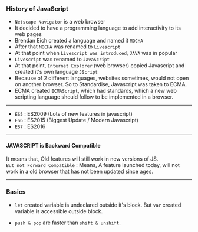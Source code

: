 
### History of JavaScript  

- `Netscape Navigator` is a web browser
- It decided to have a programming language to add interactivity to its web pages
- Brendan Eich created a language and  named it `MOCHA`
- After that `MOCHA` was renamed to `Livescript`
- At that point when `Livescript was introduced`, `JAVA` was in popular
- `Livescript` was renamed to `JavaScript`
- At that point, `Internet Explorer` (web browser) copied Javascript and created it's own language `JScript`
- Because of 2 different languages, websites sometimes, would not open on another browser. So to Standardise, Javascript was taken to ECMA.
- ECMA created `ECMAScript`, which had standards, which a new web scripting language should follow to be implemented in a browser.

---

- `ES5` : ES2009 (Lots of new features in javascript)  
- `ES6` : ES2015 (Biggest Update / Modern Javascript)  
- `ES7` : ES2016  
  
---

#### JAVASCRIPT is Backward Compatible
It means that, Old features will still work in new versions of JS.  
`But not Forward Compatible` : Means, A feature launched today, will not work in a old browser that has not been updated since ages.

---


### Basics
- `let` created variable is undeclared outside it's block. But `var` created variable is accessible outside block.

- `push & pop` are faster than `shift & unshift`. 

